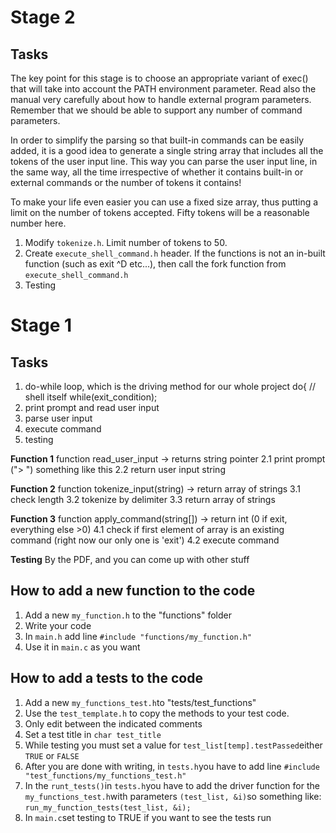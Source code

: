 ﻿# Stage 2

## Tasks
The key point for this stage is to choose an appropriate variant of exec() that will take
into account the PATH environment parameter. Read also the manual very carefully
about how to handle external program parameters. Remember that we should be able to
support any number of command parameters.

In order to simplify the parsing so that built-in commands can be easily added, it is a
good idea to generate a single string array that includes all the tokens of the user input
line. This way you can parse the user input line, in the same way, all the time
irrespective of whether it contains built-in or external commands or the number of
tokens it contains!

To make your life even easier you can use a fixed size array, thus putting a limit on the
number of tokens accepted. Fifty tokens will be a reasonable number here.

1. Modify `tokenize.h`. Limit number of tokens to 50.
2. Create `execute_shell_command.h` header. If the functions is not an in-built function (such as exit ^D etc...), then call the fork function from `execute_shell_command.h`
3. Testing

# Stage 1

## Tasks

1. do-while loop, which is the driving method for our whole project
	do{
		// shell itself
	while(exit_condition);
2. print prompt and read user input
3. parse user input
4. execute command
5. testing

**Function 1** 
function read_user_input -> returns string pointer
2.1 print prompt ("> ") something like this
2.2 return user input string 

**Function 2** 
function tokenize_input(string) -> return array of strings
3.1 check length
3.2 tokenize by delimiter
3.3 return array of strings

**Function 3** 
function apply_command(string[]) -> return int (0 if exit, everything else >0)
4.1 check if first element of array is an existing command (right now our only one is 'exit')
4.2 execute command

**Testing**
By the PDF, and you can come up with other stuff

## How to add a new function to the code
1. Add a new `my_function.h` to the "functions" folder
2. Write your code
3. In `main.h` add line `#include "functions/my_function.h"`
4. Use it in `main.c` as you want

## How to add a tests to the code
1. Add a new `my_functions_test.h`to "tests/test_functions"
2. Use the `test_template.h` to copy the methods to your test code.
3. Only edit between the indicated comments
4. Set a test title in `char test_title`
5. While testing you must set a value for `test_list[temp].testPassed`either `TRUE` or `FALSE`
6. After you are done with writing, in `tests.h`you have to add line `#include "test_functions/my_functions_test.h"`
7. In the `runt_tests()`in `tests.h`you have to add the driver function for the `my_functions_test.h`with parameters `(test_list, &i)`so something like: `run_my_function_tests(test_list, &i);`
8. In `main.c`set testing to TRUE if you want to see the tests run

